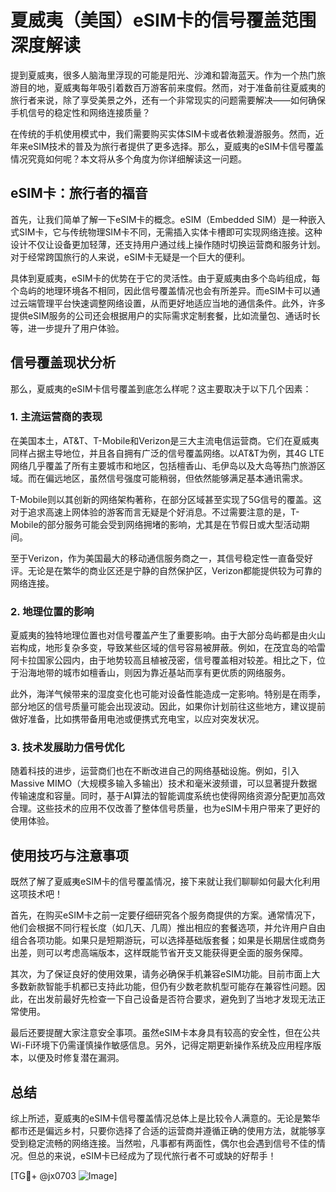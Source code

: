 # 夏威夷（美国）eSIM卡的信号覆盖范围深度解读

提到夏威夷，很多人脑海里浮现的可能是阳光、沙滩和碧海蓝天。作为一个热门旅游目的地，夏威夷每年吸引着数百万游客前来度假。然而，对于准备前往夏威夷的旅行者来说，除了享受美景之外，还有一个非常现实的问题需要解决——如何确保手机信号的稳定性和网络连接质量？

在传统的手机使用模式中，我们需要购买实体SIM卡或者依赖漫游服务。然而，近年来eSIM技术的普及为旅行者提供了更多选择。那么，夏威夷的eSIM卡信号覆盖情况究竟如何呢？本文将从多个角度为你详细解读这一问题。

## eSIM卡：旅行者的福音

首先，让我们简单了解一下eSIM卡的概念。eSIM（Embedded SIM）是一种嵌入式SIM卡，它与传统物理SIM卡不同，无需插入实体卡槽即可实现网络连接。这种设计不仅让设备更加轻薄，还支持用户通过线上操作随时切换运营商和服务计划。对于经常跨国旅行的人来说，eSIM卡无疑是一个巨大的便利。

具体到夏威夷，eSIM卡的优势在于它的灵活性。由于夏威夷由多个岛屿组成，每个岛屿的地理环境各不相同，因此信号覆盖情况也会有所差异。而eSIM卡可以通过云端管理平台快速调整网络设置，从而更好地适应当地的通信条件。此外，许多提供eSIM服务的公司还会根据用户的实际需求定制套餐，比如流量包、通话时长等，进一步提升了用户体验。

## 信号覆盖现状分析

那么，夏威夷的eSIM卡信号覆盖到底怎么样呢？这主要取决于以下几个因素：

### 1. 主流运营商的表现

在美国本土，AT&T、T-Mobile和Verizon是三大主流电信运营商。它们在夏威夷同样占据主导地位，并且各自拥有广泛的信号覆盖网络。以AT&T为例，其4G LTE网络几乎覆盖了所有主要城市和地区，包括檀香山、毛伊岛以及大岛等热门旅游区域。而在偏远地区，虽然信号强度可能稍弱，但依然能够满足基本通讯需求。

T-Mobile则以其创新的网络架构著称，在部分区域甚至实现了5G信号的覆盖。这对于追求高速上网体验的游客而言无疑是个好消息。不过需要注意的是，T-Mobile的部分服务可能会受到网络拥堵的影响，尤其是在节假日或大型活动期间。

至于Verizon，作为美国最大的移动通信服务商之一，其信号稳定性一直备受好评。无论是在繁华的商业区还是宁静的自然保护区，Verizon都能提供较为可靠的网络连接。

### 2. 地理位置的影响

夏威夷的独特地理位置也对信号覆盖产生了重要影响。由于大部分岛屿都是由火山岩构成，地形复杂多变，导致某些区域的信号容易被屏蔽。例如，在茂宜岛的哈雷阿卡拉国家公园内，由于地势较高且植被茂密，信号覆盖相对较差。相比之下，位于沿海地带的城市如檀香山，则因为靠近基站而享有更优质的网络服务。

此外，海洋气候带来的湿度变化也可能对设备性能造成一定影响。特别是在雨季，部分地区的信号质量可能会出现波动。因此，如果你计划前往这些地方，建议提前做好准备，比如携带备用电池或便携式充电宝，以应对突发状况。

### 3. 技术发展助力信号优化

随着科技的进步，运营商们也在不断改进自己的网络基础设施。例如，引入Massive MIMO（大规模多输入多输出）技术和毫米波频谱，可以显著提升数据传输速度和容量。同时，基于AI算法的智能调度系统也使得网络资源分配更加高效合理。这些技术的应用不仅改善了整体信号质量，也为eSIM卡用户带来了更好的使用体验。

## 使用技巧与注意事项

既然了解了夏威夷eSIM卡的信号覆盖情况，接下来就让我们聊聊如何最大化利用这项技术吧！

首先，在购买eSIM卡之前一定要仔细研究各个服务商提供的方案。通常情况下，他们会根据不同行程长度（如几天、几周）推出相应的套餐选项，并允许用户自由组合各项功能。如果只是短期游玩，可以选择基础版套餐；如果是长期居住或商务出差，则可以考虑高端版本，这样既能节省开支又能获得更全面的服务保障。

其次，为了保证良好的使用效果，请务必确保手机兼容eSIM功能。目前市面上大多数新款智能手机都已支持此功能，但仍有少数老款机型可能存在兼容性问题。因此，在出发前最好先检查一下自己设备是否符合要求，避免到了当地才发现无法正常使用。

最后还要提醒大家注意安全事项。虽然eSIM卡本身具有较高的安全性，但在公共Wi-Fi环境下仍需谨慎操作敏感信息。另外，记得定期更新操作系统及应用程序版本，以便及时修复潜在漏洞。

## 总结

综上所述，夏威夷的eSIM卡信号覆盖情况总体上是比较令人满意的。无论是繁华都市还是偏远乡村，只要你选择了合适的运营商并遵循正确的使用方法，就能够享受到稳定流畅的网络连接。当然啦，凡事都有两面性，偶尔也会遇到信号不佳的情况。但总的来说，eSIM卡已经成为了现代旅行者不可或缺的好帮手！

[TG💪+ @jx0703 ![Image](https://github.com/user-attachments/assets/dbca1d08-cadb-493c-b0ec-ad6f7a83f270)]